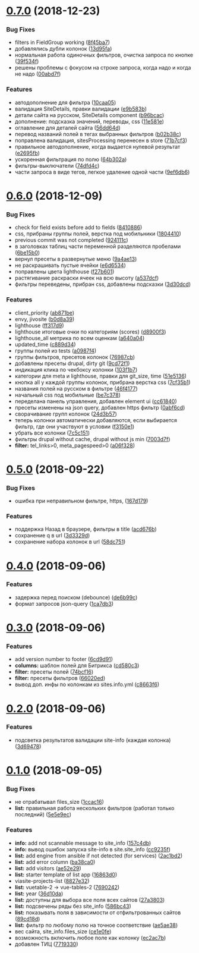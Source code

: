 # [0.7.0](http://git.viasite.ru:10022/servers/viasite-projects-list/compare/v0.6.0...v0.7.0) (2018-12-23)


### Bug Fixes

* filters in FieldGroup working ([8f45ba7](http://git.viasite.ru:10022/servers/viasite-projects-list/commits/8f45ba7))
* добавлялись дубли колонок ([13d95fa](http://git.viasite.ru:10022/servers/viasite-projects-list/commits/13d95fa))
* нормальная работа одиночных фильтров, очистка запроса по кнопке ([39f534f](http://git.viasite.ru:10022/servers/viasite-projects-list/commits/39f534f))
* решены проблемы с фокусом на строке запроса, когда надо и когда не надо ([00abd7f](http://git.viasite.ru:10022/servers/viasite-projects-list/commits/00abd7f))


### Features

* автодополнение для фильтра ([10caa05](http://git.viasite.ru:10022/servers/viasite-projects-list/commits/10caa05))
* валидация SiteDetails, правки валидации ([e9b583b](http://git.viasite.ru:10022/servers/viasite-projects-list/commits/e9b583b))
* детали сайта на русском, SiteDetails component ([b96bcac](http://git.viasite.ru:10022/servers/viasite-projects-list/commits/b96bcac))
* дополнение: подсказка значений, переводы, css ([11e581e](http://git.viasite.ru:10022/servers/viasite-projects-list/commits/11e581e))
* оглавление для деталей сайта ([56dd64d](http://git.viasite.ru:10022/servers/viasite-projects-list/commits/56dd64d))
* перевод названий полей в тегах выбранных фильтров ([b02b38c](http://git.viasite.ru:10022/servers/viasite-projects-list/commits/b02b38c))
* поправлена валидация, sitesProcessing перенесен в store ([71b7cf3](http://git.viasite.ru:10022/servers/viasite-projects-list/commits/71b7cf3))
* правильное автодополнение, когда выдается нулевой результат ([e2695fb](http://git.viasite.ru:10022/servers/viasite-projects-list/commits/e2695fb))
* ускоренная фильтрация по полю ([64b302a](http://git.viasite.ru:10022/servers/viasite-projects-list/commits/64b302a))
* фильтры-выключатели ([74dfd4c](http://git.viasite.ru:10022/servers/viasite-projects-list/commits/74dfd4c))
* части запроса в виде тегов, легкое удаление одной части ([9ef6db6](http://git.viasite.ru:10022/servers/viasite-projects-list/commits/9ef6db6))



# [0.6.0](http://git.viasite.ru:10022/servers/viasite-projects-list/compare/v0.5.0...v0.6.0) (2018-12-09)


### Bug Fixes

* check for field exists before add to fields ([8410886](http://git.viasite.ru:10022/servers/viasite-projects-list/commits/8410886))
* css, прибраны группы полей, верстка под мобильники ([1804410](http://git.viasite.ru:10022/servers/viasite-projects-list/commits/1804410))
* previous commit was not completed ([924111c](http://git.viasite.ru:10022/servers/viasite-projects-list/commits/924111c))
* в заголовках таблиц части переменной разделяются пробелами ([6be15b0](http://git.viasite.ru:10022/servers/viasite-projects-list/commits/6be15b0))
* вернул пресеты в развернутые меню ([9a4ae13](http://git.viasite.ru:10022/servers/viasite-projects-list/commits/9a4ae13))
* не раскрашивать пустые ячейки ([e6d6534](http://git.viasite.ru:10022/servers/viasite-projects-list/commits/e6d6534))
* поправлены цвета lighthouse ([f27b601](http://git.viasite.ru:10022/servers/viasite-projects-list/commits/f27b601))
* растягивание раскраски ячеек на всю высоту ([a537dcf](http://git.viasite.ru:10022/servers/viasite-projects-list/commits/a537dcf))
* фильтры переведены, прибран css, добавлены подсказки ([3d30dcd](http://git.viasite.ru:10022/servers/viasite-projects-list/commits/3d30dcd))


### Features

* client_priority ([ab871be](http://git.viasite.ru:10022/servers/viasite-projects-list/commits/ab871be))
* envy, jivosite ([b0d8a39](http://git.viasite.ru:10022/servers/viasite-projects-list/commits/b0d8a39))
* lighthouse ([ff317d9](http://git.viasite.ru:10022/servers/viasite-projects-list/commits/ff317d9))
* lighthouse итоговые очки по категориям (scores) ([d8900f3](http://git.viasite.ru:10022/servers/viasite-projects-list/commits/d8900f3))
* lighthouse_all метрика по всем оценкам ([a640a04](http://git.viasite.ru:10022/servers/viasite-projects-list/commits/a640a04))
* updated_time ([c889d34](http://git.viasite.ru:10022/servers/viasite-projects-list/commits/c889d34))
* группы полей из tests ([a0987f4](http://git.viasite.ru:10022/servers/viasite-projects-list/commits/a0987f4))
* группы фильтров, пресетов колонок ([76987cb](http://git.viasite.ru:10022/servers/viasite-projects-list/commits/76987cb))
* добавлены пресеты drupal, dirty git ([9cd72f1](http://git.viasite.ru:10022/servers/viasite-projects-list/commits/9cd72f1))
* индикация клика по чекбоксу колонки ([103f1b7](http://git.viasite.ru:10022/servers/viasite-projects-list/commits/103f1b7))
* категории для meta и lighthouse, правки для git_size, time ([51e5136](http://git.viasite.ru:10022/servers/viasite-projects-list/commits/51e5136))
* кнопка all у каждой группы колонок, прибрана верстка css ([7cf35b1](http://git.viasite.ru:10022/servers/viasite-projects-list/commits/7cf35b1))
* названия полей на русском в фильтре ([46f4177](http://git.viasite.ru:10022/servers/viasite-projects-list/commits/46f4177))
* начальный css под мобильные ([be7c378](http://git.viasite.ru:10022/servers/viasite-projects-list/commits/be7c378))
* переделана панель управления, добавлен element ui ([cc61840](http://git.viasite.ru:10022/servers/viasite-projects-list/commits/cc61840))
* пресеты изменены на json query, добавлен https фильтр ([0abf6cd](http://git.viasite.ru:10022/servers/viasite-projects-list/commits/0abf6cd))
* сворачивание групп колонок ([24d3b57](http://git.viasite.ru:10022/servers/viasite-projects-list/commits/24d3b57))
* теперь колонки автоматически добавляются, если выбирается фильтр, где они участвуют в условии ([f3150e1](http://git.viasite.ru:10022/servers/viasite-projects-list/commits/f3150e1))
* убрать все колонки ([7c5c151](http://git.viasite.ru:10022/servers/viasite-projects-list/commits/7c5c151))
* фильтры drupal without cache, drupal without js min ([7003d7f](http://git.viasite.ru:10022/servers/viasite-projects-list/commits/7003d7f))
* **filter:** tel_links>0, meta_pagespeed>0 ([a06f328](http://git.viasite.ru:10022/servers/viasite-projects-list/commits/a06f328))



# [0.5.0](http://git.viasite.ru:10022/servers/viasite-projects-list/compare/v0.4.0...v0.5.0) (2018-09-22)


### Bug Fixes

* ошибка при неправильном фильтре, https, ([167d179](http://git.viasite.ru:10022/servers/viasite-projects-list/commits/167d179))


### Features

* поддержка Назад в браузере, фильтры в title ([acd676b](http://git.viasite.ru:10022/servers/viasite-projects-list/commits/acd676b))
* сохранение q в url ([3d3329d](http://git.viasite.ru:10022/servers/viasite-projects-list/commits/3d3329d))
* сохранение набора колонок в url ([58dc751](http://git.viasite.ru:10022/servers/viasite-projects-list/commits/58dc751))



# [0.4.0](http://git.viasite.ru:10022/servers/viasite-projects-list/compare/v0.3.0...v0.4.0) (2018-09-06)


### Features

* задержка перед поиском (debounce) ([de6b99c](http://git.viasite.ru:10022/servers/viasite-projects-list/commits/de6b99c))
* формат запросов json-query ([1ca7db3](http://git.viasite.ru:10022/servers/viasite-projects-list/commits/1ca7db3))



# [0.3.0](http://git.viasite.ru:10022/servers/viasite-projects-list/compare/v0.2.0...v0.3.0) (2018-09-06)


### Features

* add version number to footer ([6cd9d91](http://git.viasite.ru:10022/servers/viasite-projects-list/commits/6cd9d91))
* **columns:** шаблон полей для Битрикса ([cd580c3](http://git.viasite.ru:10022/servers/viasite-projects-list/commits/cd580c3))
* **filter:** пресеты полей ([74bcf16](http://git.viasite.ru:10022/servers/viasite-projects-list/commits/74bcf16))
* **filter:** пресеты фильтров ([66020ed](http://git.viasite.ru:10022/servers/viasite-projects-list/commits/66020ed))
* вывод доп. инфы по колонкам из sites.info.yml ([c8663f6](http://git.viasite.ru:10022/servers/viasite-projects-list/commits/c8663f6))



# [0.2.0](http://git.viasite.ru:10022/servers/viasite-projects-list/compare/v0.1.0...v0.2.0) (2018-09-06)


### Features

* подсветка результатов валидации site-info (каждая колонка) ([3d69478](http://git.viasite.ru:10022/servers/viasite-projects-list/commits/3d69478))



# [0.1.0](http://git.viasite.ru:10022/servers/viasite-projects-list/compare/16863d0...v0.1.0) (2018-09-05)


### Bug Fixes

* не отрабатывал files_size ([1ccac16](http://git.viasite.ru:10022/servers/viasite-projects-list/commits/1ccac16))
* **list:** правильная работа нескольких фильтров (работал только последний) ([5e5e9ec](http://git.viasite.ru:10022/servers/viasite-projects-list/commits/5e5e9ec))


### Features

* **info:** add not scannable message to site_info ([157c4db](http://git.viasite.ru:10022/servers/viasite-projects-list/commits/157c4db))
* **info:** вывод ошибок запуска site-info в site.site_info ([cc9235f](http://git.viasite.ru:10022/servers/viasite-projects-list/commits/cc9235f))
* **list:** add engine from ansible if not detected (for services) ([2ac1bd2](http://git.viasite.ru:10022/servers/viasite-projects-list/commits/2ac1bd2))
* **list:** add error column ([ba38ca0](http://git.viasite.ru:10022/servers/viasite-projects-list/commits/ba38ca0))
* **list:** add visitors ([ae52e29](http://git.viasite.ru:10022/servers/viasite-projects-list/commits/ae52e29))
* **list:** starter template of list app ([16863d0](http://git.viasite.ru:10022/servers/viasite-projects-list/commits/16863d0))
* viasite-projects-list ([8827e32](http://git.viasite.ru:10022/servers/viasite-projects-list/commits/8827e32))
* **list:** vuetable-2 -> vue-tables-2 ([7690242](http://git.viasite.ru:10022/servers/viasite-projects-list/commits/7690242))
* **list:** year ([36d10da](http://git.viasite.ru:10022/servers/viasite-projects-list/commits/36d10da))
* **list:** доступны для выбора все поля всех сайтов ([27a3803](http://git.viasite.ru:10022/servers/viasite-projects-list/commits/27a3803))
* **list:** подсвечены ряды без site_info ([586bc43](http://git.viasite.ru:10022/servers/viasite-projects-list/commits/586bc43))
* **list:** показывать поля в зависимости от отфильтрованных сайтов ([89cd18d](http://git.viasite.ru:10022/servers/viasite-projects-list/commits/89cd18d))
* **list:** фильтр по любому полю на точное соответствие ([ae5ae38](http://git.viasite.ru:10022/servers/viasite-projects-list/commits/ae5ae38))
* вес сайта, site_info.files_size ([ce1e0fe](http://git.viasite.ru:10022/servers/viasite-projects-list/commits/ce1e0fe))
* возможность включить любое поле как колонку ([ec2ac7b](http://git.viasite.ru:10022/servers/viasite-projects-list/commits/ec2ac7b))
* добавлен ТИЦ ([7719330](http://git.viasite.ru:10022/servers/viasite-projects-list/commits/7719330))



